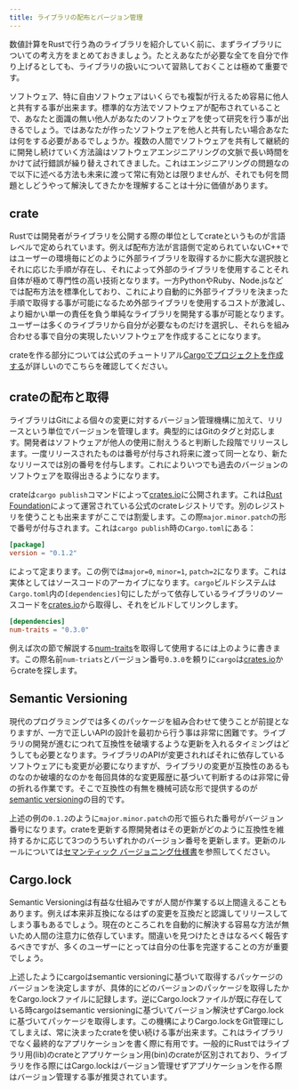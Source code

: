 ```yaml
---
title: ライブラリの配布とバージョン管理
---
```


数値計算をRustで行う為のライブラリを紹介していく前に、まずライブラリについての考え方をまとめておきましょう。たとえあなたが必要な全てを自分で作り上げるとしても、ライブラリの扱いについて習熟しておくことは極めて重要です。

ソフトウェア、特に自由ソフトウェアはいくらでも複製が行えるため容易に他人と共有する事が出来ます。標準的な方法でソフトウェアが配布されていることで、あなたと面識の無い他人があなたのソフトウェアを使って研究を行う事が出きるでしょう。ではあなたが作ったソフトウェアを他人と共有したい場合あなたは何をする必要があるでしょうか。複数の人間でソフトウェアを共有して継続的に開発し続けていく方法論はソフトウェアエンジニアリングの文脈で長い時間をかけて試行錯誤が繰り替えされてきました。これはエンジニアリングの問題なので以下に述べる方法も未来に渡って常に有効とは限りませんが、それでも何を問題としどうやって解決してきたかを理解することは十分に価値があります。

crate
------
Rustでは開発者がライブラリを公開する際の単位としてcrateというものが言語レベルで定められています。例えば配布方法が言語側で定められていないC++ではユーザーの環境毎にどのように外部ライブラリを取得するかに膨大な選択肢とそれに応じた手順が存在し、それによって外部のライブラリを使用することそれ自体が極めて専門性の高い技術となります。一方PythonやRuby、Node.jsなどでは配布方法を標準化しており、これにより自動的に外部ライブラリを決まった手順で取得する事が可能になるため外部ライブラリを使用するコストが激減し、より細かい単一の責任を負う単純なライブラリを開発する事が可能となります。ユーザーは多くのライブラリから自分が必要なものだけを選択し、それらを組み合わせる事で自分の実現したいソフトウェアを作成することになります。

crateを作る部分については公式のチュートリアル[Cargoでプロジェクトを作成する][cargo-new]が詳しいのでこちらを確認してください。

crateの配布と取得
-----------------
ライブラリはGitによる個々の変更に対するバージョン管理機構に加えて、リリースという単位でバージョンを管理します。典型的にはGitのタグと対応します。開発者はソフトウェアが他人の使用に耐えうると判断した段階でリリースします。一度リリースされたものは番号が付与され将来に渡って同一となり、新たなリリースでは別の番号を付与します。これによりいつでも過去のバージョンのソフトウェアを取得出きるようになります。

crateは`cargo publish`コマンドによって[crates.io][crates.io]に公開されます。これは[Rust Foundation](https://foundation.rust-lang.org/)によって運営されている公式のcrateレジストリです。別のレジストリを使うことも出来ますがここでは割愛します。この際`major.minor.patch`の形で番号が付与されます。これは`cargo publish`時の`Cargo.toml`にある：

```toml:Cargo.toml
[package]
version = "0.1.2"
```

によって定まります。この例では`major=0`, `minor=1`, `patch=2`になります。これは実体としてはソースコードのアーカイブになります。`cargo`ビルドシステムは`Cargo.toml`内の`[dependencies]`句にしたがって依存しているライブラリのソースコードを[crates.io][crates.io]から取得し、それをビルドしてリンクします。

```toml:Cargo.toml
[dependencies]
num-traits = "0.3.0"
```

例えば次の節で解説する[num-traits][num-traits]を取得して使用するには上のように書きます。この際名前`num-triats`とバージョン番号`0.3.0`を頼りに`cargo`は[crates.io][crates.io]からcrateを探します。

Semantic Versioning
--------------------
現代のプログラミングでは多くのパッケージを組み合わせて使うことが前提となりますが、一方で正しいAPIの設計を最初から行う事は非常に困難です。ライブラリの開発が進むにつれて互換性を破壊するような更新を入れるタイミングはどうしても必要となります。ライブラリのAPIが変更されればそれに依存しているソフトウェアにも変更が必要になりますが、ライブラリの変更が互換性のあるものなのか破壊的なのかを毎回具体的な変更履歴に基づいて判断するのは非常に骨の折れる作業です。そこで互換性の有無を機械可読な形で提供するのが[semantic versioning][semver]の目的です。

上述の例の`0.1.2`のように`major.minor.patch`の形で振られた番号がバージョン番号になります。crateを更新する際開発者はその更新がどのように互換性を維持するかに応じて3つのうちいずれかのバージョン番号を更新します。更新のルールについては[セマンティック バージョニング仕様書][semver-rule]を参照してください。

Cargo.lock
-----------
Semantic Versioningは有益な仕組みですが人間が作業する以上間違えることもあります。例えば本来非互換になるはずの変更を互換だと認識してリリースしてしまう事もあるでしょう。現在のところこれを自動的に解決する容易な方法が無いため人間の注意力に依存しています。間違いを見つけたときはなるべく報告するべきですが、多くのユーザーにとっては自分の仕事を完遂することの方が重要でしょう。

上述したようにcargoはsemantic versioningに基づいて取得するパッケージのバージョンを決定しますが、具体的にどのバージョンのパッケージを取得したかをCargo.lockファイルに記録します。逆にCargo.lockファイルが既に存在している時cargoはsemantic versioningに基づいてバージョン解決せずCargo.lockに基づいてパッケージを取得します。この機構によりCargo.lockをGit管理にしてしまえば、常に決まったcrateを使い続ける事が出来ます。これはライブラリでなく最終的なアプリケーションを書く際に有用です。一般的にRustではライブラリ用(lib)のcrateとアプリケーション用(bin)のcrateが区別されており、ライブラリを作る際にはCargo.lockはバージョン管理せずアプリケーションを作る際はバージョン管理する事が推奨されています。

[cargo-new]: https://doc.rust-jp.rs/book-ja/ch01-03-hello-cargo.html#cargo%E3%81%A7%E3%83%97%E3%83%AD%E3%82%B8%E3%82%A7%E3%82%AF%E3%83%88%E3%82%92%E4%BD%9C%E6%88%90%E3%81%99%E3%82%8B
[crates.io]: https://crates.io/
[num-traits]: https://github.com/rust-num/num-traits
[semver]: https://semver.org/lang/ja/
[semver-rule]: https://semver.org/lang/ja/#%E3%82%BB%E3%83%9E%E3%83%B3%E3%83%86%E3%82%A3%E3%83%83%E3%82%AF-%E3%83%90%E3%83%BC%E3%82%B8%E3%83%A7%E3%83%8B%E3%83%B3%E3%82%B0%E4%BB%95%E6%A7%98%E6%9B%B8-semver

